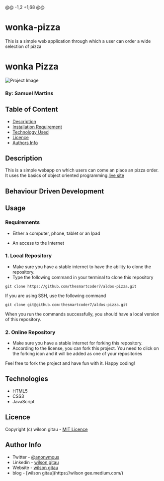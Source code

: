 @@ -1,2 +1,68 @@
# wonka-pizza
This is a simple web application through which a user can order a wide selection of pizza
# wonka Pizza

![Project Image](assets/images/readme-image.png)

### By: Samuel Martins

## Table of Content

-   [Description](#description)
-   [Installation Requirement](#usage)
-   [Technology Used](#technologies)
-   [Licence](#licence)
-   [Authors Info](#author-info)

## Description

This is a simple webapp on which users can come an place an pizza order. It uses the basics of object oriented programming.[live site]()

## Behaviour Driven Development 

## Usage

### Requirements

-   Either a computer, phone, tablet or an Ipad

-   An access to the Internet

### 1. Local Repository

-   Make sure you have a stable internet to have the ability to clone the repository.
-   Type the following command in your terminal to clone this repository

```
git clone https://github.com/thesmartcoder7/aldos-pizza.git
```

If you are using SSH, use the following command

```
git clone git@github.com:thesmartcoder7/aldos-pizza.git
```

When you run the commands successfully, you should have a local version of this repository.

### 2. Online Repository

-   Make sure you have a stable internet for forking this repository.
-   According to the license, you can fork this project. You need to click on the forking icon and it will be added as one of your repositories

Feel free to fork the project and have fun with it. Happy coding!

## Technologies

-   HTML5
-   CSS3
-   JavaScript

## Licence

Copyright (c) wilson gitau - [MIT Licence](LICENSE)

## Author Info

-   Twitter - [@anonymous](https://twitter.com/thesmartcoder7)
-   Linkedin - [wilson gitau](https://www.linkedin.com/in/wilies-09839b115/)
-   Website - [wilson gitau](https://smart-code.dev)
-   blog - [wilson gitau](https://wilson gee.medium.com/)